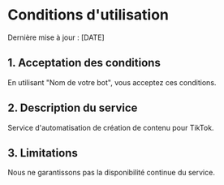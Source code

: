 <!DOCTYPE html>
<html>
<body>
  <h1>Conditions d'utilisation</h1>
  <p>Dernière mise à jour : [DATE]</p>
  
  <h2>1. Acceptation des conditions</h2>
  <p>En utilisant "Nom de votre bot", vous acceptez ces conditions.</p>
  
  <h2>2. Description du service</h2>
  <p>Service d'automatisation de création de contenu pour TikTok.</p>
  
  <h2>3. Limitations</h2>
  <p>Nous ne garantissons pas la disponibilité continue du service.</p>
</body>
</html>
